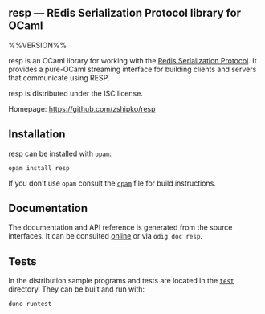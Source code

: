 resp — REdis Serialization Protocol library for OCaml
-------------------------------------------------------------------------------
%%VERSION%%

resp is an OCaml library for working with the [Redis Serialization Protocol](https://redis.io/topics/protocol).
It provides a pure-OCaml streaming interface for building clients and servers that communicate using RESP.

resp is distributed under the ISC license.

Homepage: https://github.com/zshipko/resp

## Installation

resp can be installed with `opam`:

    opam install resp

If you don't use `opam` consult the [`opam`](opam) file for build
instructions.

## Documentation

The documentation and API reference is generated from the source
interfaces. It can be consulted [online][doc] or via `odig doc
resp`.

[doc]: https://zshipko.github.io/resp

## Tests

In the distribution sample programs and tests are located in the
[`test`](test) directory. They can be built and run
with:

    dune runtest
